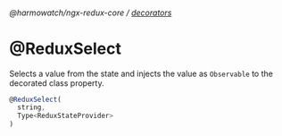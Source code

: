 ###### @harmowatch/ngx-redux-core / [decorators](./index.md)
 
# @ReduxSelect

Selects a value from the state and injects the value as `Observable` to the decorated class property. 

```ts
@ReduxSelect(
  string,
  Type<ReduxStateProvider>
)
```

